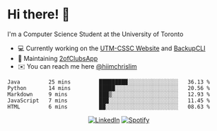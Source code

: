 # Hi there! 👋
I'm a Computer Science Student at the University of Toronto

- 💻 Currently working on the [UTM-CSSC Website](https://github.com/UTM-CSSC) and [BackupCLI](https://github.com/BackupHub/BackupCLI)
- 🔨 Maintaining [2ofClubsApp](https://github.com/2ofClubsApp)
- ✉️ You can reach me here [@hiimchrislim](mailto:hello@hiimchrislim.co)

<!--START_SECTION:waka-->
```text
Java         25 mins         █████████░░░░░░░░░░░░░░░░   36.13 % 
Python       14 mins         █████░░░░░░░░░░░░░░░░░░░░   20.56 % 
Markdown     9 mins          ███▒░░░░░░░░░░░░░░░░░░░░░   12.93 % 
JavaScript   7 mins          ███░░░░░░░░░░░░░░░░░░░░░░   11.45 % 
HTML         6 mins          ██░░░░░░░░░░░░░░░░░░░░░░░   08.63 % 
```
<!--END_SECTION:waka-->

<div align="center">
<a href="https://www.linkedin.com/in/hiimchrislim" target="_blank"><img src="https://img.shields.io/badge/LinkedIn-%230077B5.svg?&style=flat-square&logo=linkedin&logoColor=white" alt="LinkedIn"></a>
<a href="https://open.spotify.com/user/clim1231" target="_blank"><img src="https://img.shields.io/badge/Spotify-%231ED760.svg?&style=flat-square&logo=spotify&logoColor=white" alt="Spotify"></a>

</div>
